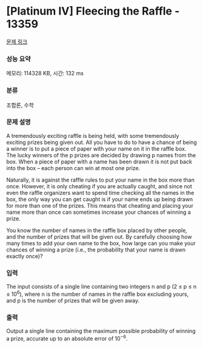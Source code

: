 # [Platinum IV] Fleecing the Raffle - 13359 

[문제 링크](https://www.acmicpc.net/problem/13359) 

### 성능 요약

메모리: 114328 KB, 시간: 132 ms

### 분류

조합론, 수학

### 문제 설명

<p>A tremendously exciting raffle is being held, with some tremendously exciting prizes being given out. All you have to do to have a chance of being a winner is to put a piece of paper with your name on it in the raffle box. The lucky winners of the p prizes are decided by drawing p names from the box. When a piece of paper with a name has been drawn it is not put back into the box – each person can win at most one prize.</p>

<p>Naturally, it is against the raffle rules to put your name in the box more than once. However, it is only cheating if you are actually caught, and since not even the raffle organizers want to spend time checking all the names in the box, the only way you can get caught is if your name ends up being drawn for more than one of the prizes. This means that cheating and placing your name more than once can sometimes increase your chances of winning a prize.</p>

<p>You know the number of names in the raffle box placed by other people, and the number of prizes that will be given out. By carefully choosing how many times to add your own name to the box, how large can you make your chances of winning a prize (i.e., the probability that your name is drawn exactly once)?</p>

### 입력 

 <p>The input consists of a single line containing two integers n and p (2 ≤ p ≤ n ≤ 10<sup>6</sup>), where n is the number of names in the raffle box excluding yours, and p is the number of prizes that will be given away.</p>

### 출력 

 <p>Output a single line containing the maximum possible probability of winning a prize, accurate up to an absolute error of 10<sup>−6</sup>.</p>

